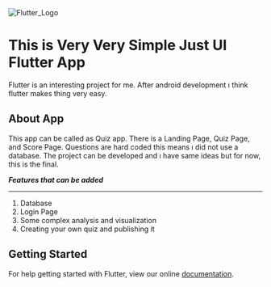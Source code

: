 <img src="https://cdn.arstechnica.net/wp-content/uploads/2018/06/7-2-1.jpg" alt="Flutter_Logo" class="center">

# This is Very Very Simple Just UI Flutter App

Flutter is an interesting project for me. After android development ı think flutter makes thing very easy. 

## About App 
This app can be called as Quiz app. There is a Landing Page, Quiz Page, and Score Page. Questions are hard coded this means ı did not use a database. The project can be developed and ı have same ideas but for now, this is the final. 

**_Features that can be added_**
***
1. Database
2. Login Page
3. Some complex analysis and visualization 
4. Creating your own quiz and publishing it

## Getting Started

For help getting started with Flutter, view our online
[documentation](https://flutter.io/).
